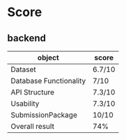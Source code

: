 # Score

## backend

| object                 | score  |
| ---------------------- | ------ |
| Dataset                | 6.7/10 |
| Database Functionality | 7/10   |
| API Structure          | 7.3/10 |
| Usability              | 7.3/10 |
| SubmissionPackage      | 10/10  |
| Overall result         | 74%    |

